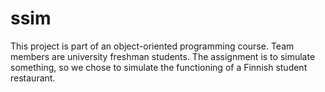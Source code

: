 # ssim
This project is part of an object-oriented programming course. Team members are university freshman students.
The assignment is to simulate something, so we chose to simulate the functioning of a Finnish student restaurant. 
